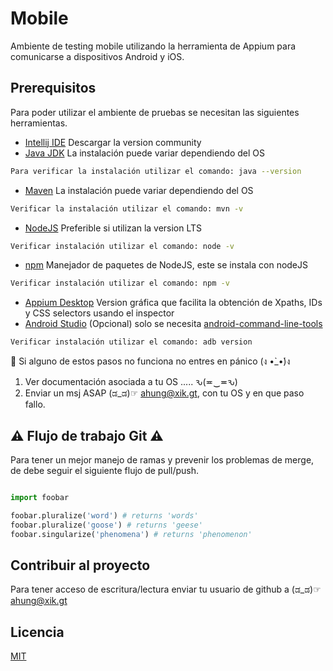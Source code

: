 # Mobile

Ambiente de testing mobile utilizando la herramienta de Appium para comunicarse a dispositivos Android y iOS.

## Prerequisitos

Para poder utilizar el ambiente de pruebas se necesitan las siguientes herramientas.
* [Intellij IDE](https://www.jetbrains.com/idea/download/#) Descargar la version community
* [Java JDK](https://www.oracle.com/technetwork/java/javase/downloads/index.html) La instalación puede variar dependiendo del OS
```bash
Para verificar la instalación utilizar el comando: java --version
```
* [Maven](https://maven.apache.org) La instalación puede variar dependiendo del OS
```bash
Verificar la instalación utilizar el comando: mvn -v
```
* [NodeJS](https://nodejs.org/en/) Preferible si utilizan la version LTS
```bash
Verificar instalación utilizar el comando: node -v
```
* [npm](https://www.npmjs.com) Manejador de paquetes de NodeJS, este se instala con nodeJS
```bash
Verificar instalación utilizar el comando: npm -v
```
* [Appium Desktop](http://appium.io) Version gráfica que facilita la obtención de Xpaths, IDs y CSS selectors usando el inspector
* [Android Studio](https://developer.android.com/studio) (Opcional) solo se necesita [android-command-line-tools](https://developer.android.com/studio#downloads)
```bash
Verificar instalación utilizar el comando: adb version
```
🙏 Si alguno de estos pasos no funciona no entres en pánico (ง •̀_•́)ง
1) Ver documentación asociada a tu OS .....  ԅ(≖‿≖ԅ)
2) Enviar un msj ASAP  (ಡ_ಡ)☞ ahung@xik.gt, con tu OS y en que paso fallo.

## ⚠️ Flujo de trabajo Git ⚠️
Para tener un mejor manejo de ramas y prevenir los problemas de merge, de debe seguir el siguiente flujo de pull/push.

```bash
```

```python
import foobar

foobar.pluralize('word') # returns 'words'
foobar.pluralize('goose') # returns 'geese'
foobar.singularize('phenomena') # returns 'phenomenon'
```

## Contribuir al proyecto
Para tener acceso de escritura/lectura enviar tu usuario de github a (ಡ_ಡ)☞ ahung@xik.gt



## Licencia 
[MIT](https://choosealicense.com/licenses/mit/)